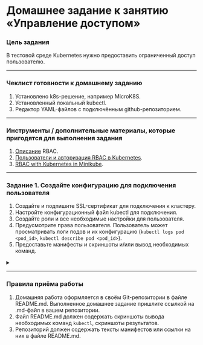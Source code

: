 # Домашнее задание к занятию «Управление доступом»

### Цель задания

В тестовой среде Kubernetes нужно предоставить ограниченный доступ пользователю.

------

### Чеклист готовности к домашнему заданию

1. Установлено k8s-решение, например MicroK8S.
2. Установленный локальный kubectl.
3. Редактор YAML-файлов с подключённым github-репозиторием.

------

### Инструменты / дополнительные материалы, которые пригодятся для выполнения задания

1. [Описание](https://kubernetes.io/docs/reference/access-authn-authz/rbac/) RBAC.
2. [Пользователи и авторизация RBAC в Kubernetes](https://habr.com/ru/company/flant/blog/470503/).
3. [RBAC with Kubernetes in Minikube](https://medium.com/@HoussemDellai/rbac-with-kubernetes-in-minikube-4deed658ea7b).

------

### Задание 1. Создайте конфигурацию для подключения пользователя

1. Создайте и подпишите SSL-сертификат для подключения к кластеру.
2. Настройте конфигурационный файл kubectl для подключения.
3. Создайте роли и все необходимые настройки для пользователя.
4. Предусмотрите права пользователя. Пользователь может просматривать логи подов и их конфигурацию (`kubectl logs pod <pod_id>`, `kubectl describe pod <pod_id>`).
5. Предоставьте манифесты и скриншоты и/или вывод необходимых команд.


<details>
<summary>

</summary>

<details>
<summary>

1

</summary>

```bash
vagrant@vm1:/netology_data/HW13-k8s-04-rdac$ openssl genrsa -out lesson.key 2048
Generating RSA private key, 2048 bit long modulus (2 primes)
.......................+++++
......................................+++++
e is 65537 (0x010001)
vagrant@vm1:/netology_data/HW13-k8s-04-rdac$ openssl req -new -key lesson.key -out lesson.csr -subj "/CN=lesson/O=netology"
vagrant@vm1:/netology_data/HW13-k8s-04-rdac$ ls | grep lesson
lesson.csr
lesson.key
vagrant@vm1:/netology_data/HW13-k8s-04-rdac$ openssl x509 -req -in lesson.csr -CA /var/snap/microk8s/current/certs/ca.crt -CAkey /var/snap/microk8s/current/certs/ca.key -CAcreateserial -out lesson.crt -days 500
Signature ok
subject=CN = lesson, O = netology
Getting CA Private Key
vagrant@vm1:/netology_data/HW13-k8s-04-rdac$ ls | grep lesson
lesson.crt
lesson.csr
lesson.key

```

</details>

<details>
<summary>

2

</summary>

```bash
vagrant@vm1:/netology_data/HW13-k8s-04-rdac$ kubectl config set-credentials lesson --client-certificate=lesson.crt --client-key=lesson.key --embed-certs=true
User "lesson" set.
vagrant@vm1:/netology_data/HW13-k8s-04-rdac$ kubectl config set-context lesson --cluster=microk8s-cluster --user=lesson
Context "lesson" created.
vagrant@vm1:/netology_data/HW13-k8s-04-rdac$ kubectl config get-contexts
CURRENT   NAME       CLUSTER            AUTHINFO   NAMESPACE
          lesson     microk8s-cluster   lesson     
*         microk8s   microk8s-cluster   admin      

```

</details>

<details>
<summary>

3

</summary>

```bash
vagrant@vm1:/netology_data/HW13-k8s-04-rdac$ kubectl apply -f lesson-role.yml 
role.rbac.authorization.k8s.io/lesson created
vagrant@vm1:/netology_data/HW13-k8s-04-rdac$ kubectl apply -f lesson-role-binding.yml 
rolebinding.rbac.authorization.k8s.io/lesson created
vagrant@vm1:/netology_data/HW13-k8s-04-rdac$ cat lesson-role.yml 
apiVersion: rbac.authorization.k8s.io/v1
kind: Role
metadata:
  name: lesson
  namespace: default
rules:
- apiGroups: [""]
  resources: ["pods", "pods/log", "pods/describe"]
  verbs: ["get", "watch", "list"] 
vagrant@vm1:/netology_data/HW13-k8s-04-rdac$ cat lesson-role-binding.yml 
apiVersion: rbac.authorization.k8s.io/v1
kind: RoleBinding
metadata:
  name: lesson
  namespace: default
subjects:
- kind: User
  name: lesson
  apiGroup: rbac.authorization.k8s.io
roleRef:
  kind: Role
  name: lesson
  apiGroup: rbac.authorization.k8s.io
```

</details>

<details>
<summary>

4

</summary>

```bash
vagrant@vm1:/netology_data/HW13-k8s-04-rdac$ microk8s status
microk8s is running
high-availability: no
  datastore master nodes: 127.0.0.1:19001
  datastore standby nodes: none
addons:
  enabled:
    dashboard            # (core) The Kubernetes dashboard
    dns                  # (core) CoreDNS
    ha-cluster           # (core) Configure high availability on the current node
    helm                 # (core) Helm - the package manager for Kubernetes
    helm3                # (core) Helm 3 - the package manager for Kubernetes
    hostpath-storage     # (core) Storage class; allocates storage from host directory
    ingress              # (core) Ingress controller for external access
    metrics-server       # (core) K8s Metrics Server for API access to service metrics
    storage              # (core) Alias to hostpath-storage add-on, deprecated
  disabled:
    cert-manager         # (core) Cloud native certificate management
    community            # (core) The community addons repository
    gpu                  # (core) Automatic enablement of Nvidia CUDA
    host-access          # (core) Allow Pods connecting to Host services smoothly
    kube-ovn             # (core) An advanced network fabric for Kubernetes
    mayastor             # (core) OpenEBS MayaStor
    metallb              # (core) Loadbalancer for your Kubernetes cluster
    minio                # (core) MinIO object storage
    observability        # (core) A lightweight observability stack for logs, traces and metrics
    prometheus           # (core) Prometheus operator for monitoring and logging
    rbac                 # (core) Role-Based Access Control for authorisation
    registry             # (core) Private image registry exposed on localhost:32000
vagrant@vm1:/netology_data/HW13-k8s-04-rdac$ microk8s enable rbac
Infer repository core for addon rbac
Enabling RBAC
Reconfiguring apiserver
Restarting apiserver
RBAC is enabled
vagrant@vm1:/netology_data/HW13-k8s-04-rdac$ kubectl config get-contexts
CURRENT   NAME       CLUSTER            AUTHINFO   NAMESPACE
          lesson     microk8s-cluster   lesson     
*         microk8s   microk8s-cluster   admin  
vagrant@vm1:/netology_data/HW13-k8s-04-rdac$ kubectl config use-context lesson
Switched to context "lesson".
vagrant@vm1:/netology_data/HW13-k8s-04-rdac$ kubectl get pod
NAME        READY   STATUS    RESTARTS   AGE
multitool   1/1     Running   0          5m6s
vagrant@vm1:/netology_data/HW13-k8s-04-rdac$ kubectl logs pod/multitool
The directory /usr/share/nginx/html is not mounted.
Therefore, over-writing the default index.html file with some useful information:
WBITT Network MultiTool (with NGINX) - multitool - 10.1.225.22 - HTTP: 80 , HTTPS: 443 . (Formerly praqma/network-multitool)
vagrant@vm1:/netology_data/HW13-k8s-04-rdac$ kubectl describe pod/multitool
Name:             multitool
Namespace:        default
Priority:         0
Service Account:  default
Node:             vm1/10.0.2.15
Start Time:       Tue, 31 Oct 2023 10:05:43 +0000
Labels:           app=multitool
Annotations:      cni.projectcalico.org/containerID: b4f1cef906931fa140e3b27b4c5f64ba298016308c4a82e7eabc760b29f0e249
                  cni.projectcalico.org/podIP: 10.1.225.22/32
                  cni.projectcalico.org/podIPs: 10.1.225.22/32
Status:           Running
IP:               10.1.225.22
IPs:
  IP:  10.1.225.22
Containers:
  multitool:
    Container ID:   containerd://a5f43938e45809260f7f6e66d83879058d494fbd4005d840850c0cac04f14260
    Image:          wbitt/network-multitool
    Image ID:       docker.io/wbitt/network-multitool@sha256:d1137e87af76ee15cd0b3d4c7e2fcd111ffbd510ccd0af076fc98dddfc50a735
    Port:           <none>
    Host Port:      <none>
    State:          Running
      Started:      Tue, 31 Oct 2023 10:05:47 +0000
    Ready:          True
    Restart Count:  0
    Environment:    <none>
    Mounts:
      /var/run/secrets/kubernetes.io/serviceaccount from kube-api-access-dsdk8 (ro)
Conditions:
  Type              Status
  Initialized       True 
  Ready             True 
  ContainersReady   True 
  PodScheduled      True 
Volumes:
  kube-api-access-dsdk8:
    Type:                    Projected (a volume that contains injected data from multiple sources)
    TokenExpirationSeconds:  3607
    ConfigMapName:           kube-root-ca.crt
    ConfigMapOptional:       <nil>
    DownwardAPI:             true
QoS Class:                   BestEffort
Node-Selectors:              <none>
Tolerations:                 node.kubernetes.io/not-ready:NoExecute op=Exists for 300s
                             node.kubernetes.io/unreachable:NoExecute op=Exists for 300s
Events:                      <none>
vagrant@vm1:/netology_data/HW13-k8s-04-rdac$ kubectl get nodes
Error from server (Forbidden): nodes is forbidden: User "lesson" cannot list resource "nodes" in API group "" at the cluster scope

```

</details>

[lesson-role.yml](lesson-role.yml)

[lesson-role-binding.yml](lesson-role-binding.yml)

<details>
<summary>

скриншоты

</summary>

![img.png](img.png)

![img_1.png](img_1.png)

![img_2.png](img_2.png)

![img_3.png](img_3.png)

![img_4.png](img_4.png)

</details>

</details>

------

### Правила приёма работы

1. Домашняя работа оформляется в своём Git-репозитории в файле README.md. Выполненное домашнее задание пришлите ссылкой на .md-файл в вашем репозитории.
2. Файл README.md должен содержать скриншоты вывода необходимых команд `kubectl`, скриншоты результатов.
3. Репозиторий должен содержать тексты манифестов или ссылки на них в файле README.md.